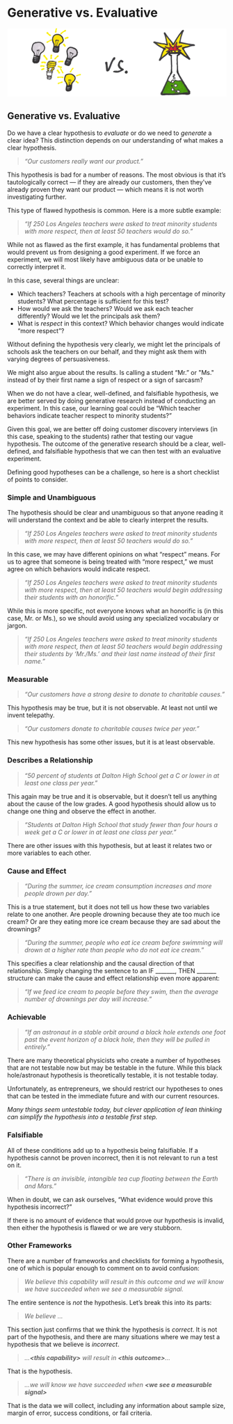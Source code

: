 # Generative vs. Evaluative

![](../.gitbook/assets/illustration-generative-vs-evaluative.png)

## Generative vs. Evaluative

Do we have a clear hypothesis to _evaluate_ or do we need to _generate_ a clear idea? This distinction depends on our understanding of what makes a clear hypothesis.

> _“Our customers really want our product.”_

This hypothesis is bad for a number of reasons. The most obvious is that it’s tautologically correct — if they are already our customers, then they've already proven they want our product —  which means it is not worth investigating further.

This type of flawed hypothesis is common. Here is a more subtle example:

> _“If 250 Los Angeles teachers were asked to treat minority students with more respect, then at least 50 teachers would do so.”_

While not as flawed as the first example, it has fundamental problems that would prevent us from designing a good experiment. If we force an experiment, we will most likely have ambiguous data or be unable to correctly interpret it.

In this case, several things are unclear:

* Which teachers? Teachers at schools with a high percentage of minority students? What percentage is sufficient for this test?
* How would we ask the teachers? Would we ask each teacher differently? Would we let the principals ask them?
* What is _respect_ in this context? Which behavior changes would indicate “more respect”?

Without defining the hypothesis very clearly, we might let the principals of schools ask the teachers on our behalf, and they might ask them with varying degrees of persuasiveness.

We might also argue about the results. Is calling a student “Mr.” or "Ms." instead of by their first name a sign of respect or a sign of sarcasm?

When we do not have a clear, well-defined, and falsifiable hypothesis, we are better served by doing generative research instead of conducting an experiment. In this case, our learning goal could be “Which teacher behaviors indicate teacher respect to minority students?”

Given this goal, we are better off doing customer discovery interviews \(in this case, speaking to the students\) rather that testing our vague hypothesis. The outcome of the generative research should be a clear, well-defined, and falsifiable hypothesis that we can then test with an evaluative experiment.

Defining good hypotheses can be a challenge, so here is a short checklist of points to consider.

### **Simple and Unambiguous**

The hypothesis should be clear and unambiguous so that anyone reading it will understand the context and be able to clearly interpret the results.

> _“If 250 Los Angeles teachers were asked to treat minority students with more respect, then at least 50 teachers would do so.”_

In this case, we may have different opinions on what “respect” means. For us to agree that someone is being treated with “more respect,” we must agree on which behaviors would indicate respect.

> _“If 250 Los Angeles teachers were asked to treat minority students with more respect, then at least 50 teachers would begin addressing their students with an honorific.”_

While this is more specific, not everyone knows what an honorific is \(in this case, Mr. or Ms.\), so we should avoid using any specialized vocabulary or jargon.

> _“If 250 Los Angeles teachers were asked to treat minority students with more respect, then at least 50 teachers would begin addressing their students by ‘Mr./Ms.’ and their last name instead of their first name.”_

### Measurable

> _“Our customers have a strong desire to donate to charitable causes.”_

This hypothesis may be true, but it is not observable. At least not until we invent telepathy.

> _“Our customers donate to charitable causes twice per year.”_

This new hypothesis has some other issues, but it is at least observable.

### Describes a Relationship

> _“50 percent of students at Dalton High School get a C or lower in at least one class per year.”_

This again may be true and it is observable, but it doesn’t tell us anything about the cause of the low grades. A good hypothesis should allow us to change one thing and observe the effect in another.

> _“Students at Dalton High School that study fewer than four hours a week get a C or lower in at least one class per year.”_

There are other issues with this hypothesis, but at least it relates two or more variables to each other.

### Cause and Effect

> _“During the summer, ice cream consumption increases and more people drown per day.”_

This is a true statement, but it does not tell us how these two variables relate to one another. Are people drowning because they ate too much ice cream? Or are they eating more ice cream because they are sad about the drownings?

> _“During the summer, people who eat ice cream before swimming will drown at a higher rate than people who do not eat ice cream.”_

This specifies a clear relationship and the causal direction of that relationship. Simply changing the sentence to an IF \_\_\_\_\_\_\_, THEN \_\_\_\_\_\_\_ structure can make the cause and effect relationship even more apparent:

> _“If we feed ice cream to people before they swim, then the average number of drownings per day will increase.”_

### Achievable

> _“If an astronaut in a stable orbit around a black hole extends one foot past the event horizon of a black hole, then they will be pulled in entirely.”_

There are many theoretical physicists who create a number of hypotheses that are not testable now but may be testable in the future. While this black hole/astronaut hypothesis is theoretically testable, it is not testable today.

Unfortunately, as entrepreneurs, we should restrict our hypotheses to ones that can be tested in the immediate future and with our current resources.

_Many things seem untestable today, but clever application of lean thinking can simplify the hypothesis into a testable first step._

### Falsifiable

All of these conditions add up to a hypothesis being falsifiable. If a hypothesis cannot be proven incorrect, then it is not relevant to run a test on it.

> _“There is an invisible, intangible tea cup floating between the Earth and Mars.”_

When in doubt, we can ask ourselves, “What evidence would prove this hypothesis incorrect?”

If there is no amount of evidence that would prove our hypothesis is invalid, then either the hypothesis is flawed or we are very stubborn.

### Other Frameworks

There are a number of frameworks and checklists for forming a hypothesis, one of which is popular enough to comment on to avoid confusion:

> _We believe this capability will result in this outcome and we will know we have succeeded when we see a measurable signal._

The entire sentence is _not_ the hypothesis. Let’s break this into its parts:

> _We believe ..._

This section just confirms that we think the hypothesis is _correct_. It is not part of the hypothesis, and there are many situations where we may test a hypothesis that we believe is _incorrect_.

> _...**&lt;this capability&gt;** will result in **&lt;this outcome&gt;**..._

That is the hypothesis.

> _...we will know we have succeeded when **&lt;we see a measurable signal&gt;**_

That is the data we will collect, including any information about sample size, margin of error, success conditions, or fail criteria.


